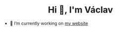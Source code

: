 <h1 align="center">Hi 👋, I'm Václav</h1>

- 🔭 I’m currently working on [my website](https://vaclavparma.cz)

